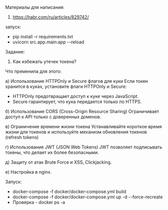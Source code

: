 Материалы для написания:
1. https://habr.com/ru/articles/829742/

запуск:
- pip install -r requirements.txt
- uvicorn src.app.main:app --reload

Задание:
1. Как избежать утечек токена?

Что пременила для этого:

а) Использование HTTPOnly и Secure флагов для куки
Если токен хранится в куках, установите флаги HTTPOnly и Secure:
- HTTPOnly предотвращает доступ к куке через JavaScript.
- Secure гарантирует, что кука передается только по HTTPS.

б) Использование CORS (Cross-Origin Resource Sharing)
Ограничивает доступ к  API только с доверенных доменов.

в) Ограничение времени жизни токена
Устанавливайте короткое время жизни для токенов и используйте механизм обновления токенов (refresh tokens)

г) Использование JWT (JSON Web Tokens)
JWT позволяет подписывать токены, что делает их более безопасными. 

д) Защиту от атак Brute Force и XSS, Clickjacking.

е) Настройка в nginx.


Запуск:
- docker-compose -f docker/docker-compose.yml build
- docker-compose -f docker/docker-compose.yml up -d --force-recreate
- Проверка - docker ps -a
